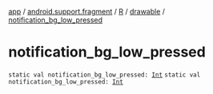 [app](../../../index.md) / [android.support.fragment](../../index.md) / [R](../index.md) / [drawable](index.md) / [notification_bg_low_pressed](./notification_bg_low_pressed.md)

# notification_bg_low_pressed

`static val notification_bg_low_pressed: `[`Int`](https://kotlinlang.org/api/latest/jvm/stdlib/kotlin/-int/index.html)
`static val notification_bg_low_pressed: `[`Int`](https://kotlinlang.org/api/latest/jvm/stdlib/kotlin/-int/index.html)